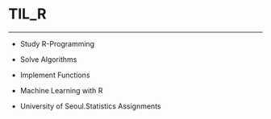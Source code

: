 # TIL_R

----

* Study R-Programming

* Solve Algorithms

* Implement Functions

* Machine Learning with R

* University of Seoul.Statistics Assignments
